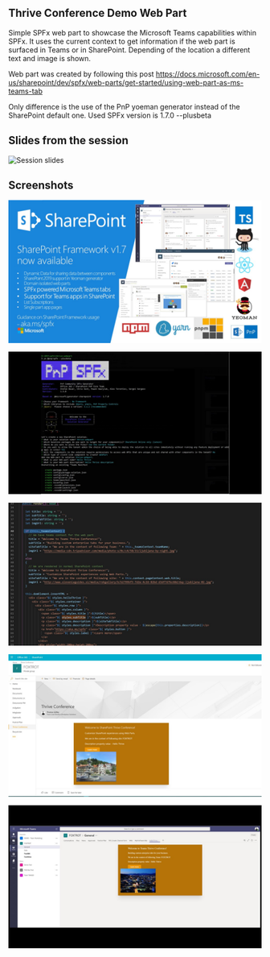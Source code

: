 ## Thrive Conference Demo Web Part

Simple SPFx web part to showcase the Microsoft Teams capabilities within SPFx. It uses the current context to get information if the web part is surfaced in Teams or in SharePoint. Depending of the location a different text and image is shown. 

Web part was created by following this post <https://docs.microsoft.com/en-us/sharepoint/dev/spfx/web-parts/get-started/using-web-part-as-ms-teams-tab> 

Only difference is the use of the PnP yoeman generator instead of the SharePoint default one. Used SPFx version is 1.7.0 --plusbeta

## Slides from the session
![Session slides](https://www.slideshare.net/goelles/thrive-2018-microsoft-teams-a-developers-perspective "Session Slides")

## Screenshots 

![SPFx 1.7](https://github.com/thomyg/Demos/blob/master/2018/ThriveConference/thrive-webpart/Slide60.JPG "SPFx 1.7")

![PnP Generator](https://github.com/thomyg/Demos/blob/master/2018/ThriveConference/thrive-webpart/Slide61.JPG "PnP Generator")

![WebPart Soruce](https://github.com/thomyg/Demos/blob/master/2018/ThriveConference/thrive-webpart/Slide62.JPG "WebPart Source")

![WebPart in SharePoint](https://github.com/thomyg/Demos/blob/master/2018/ThriveConference/thrive-webpart/Slide63.JPG "WebPart in SharePoint")

![WebPart in Teams](https://github.com/thomyg/Demos/blob/master/2018/ThriveConference/thrive-webpart/Slide64.JPG "WebPart in Teams")

